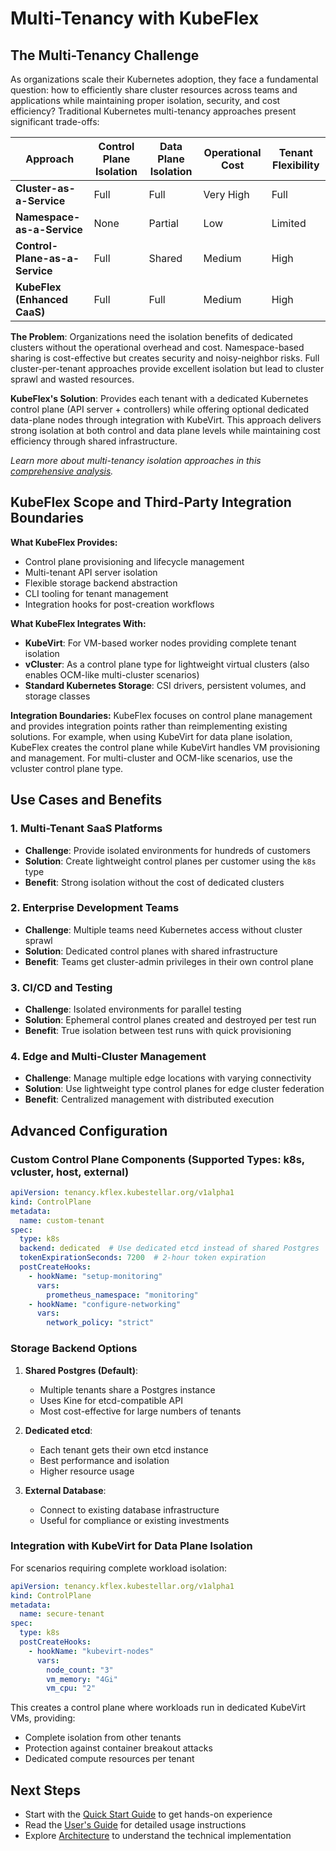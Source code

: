 # Multi-Tenancy with KubeFlex

## The Multi-Tenancy Challenge

As organizations scale their Kubernetes adoption, they face a fundamental question: how to efficiently share cluster resources across teams and applications while maintaining proper isolation, security, and cost efficiency? Traditional Kubernetes multi-tenancy approaches present significant trade-offs:

| Approach | Control Plane Isolation | Data Plane Isolation | Operational Cost | Tenant Flexibility |
|----------|------------------------|---------------------|------------------|-------------------|
| **Cluster-as-a-Service** | Full | Full | Very High | Full |
| **Namespace-as-a-Service** | None | Partial | Low | Limited |
| **Control-Plane-as-a-Service** | Full | Shared | Medium | High |
| **KubeFlex (Enhanced CaaS)** | Full | Full | Medium | High |

**The Problem**: Organizations need the isolation benefits of dedicated clusters without the operational overhead and cost. Namespace-based sharing is cost-effective but creates security and noisy-neighbor risks. Full cluster-per-tenant approaches provide excellent isolation but lead to cluster sprawl and wasted resources.

**KubeFlex's Solution**: Provides each tenant with a dedicated Kubernetes control plane (API server + controllers) while offering optional dedicated data-plane nodes through integration with KubeVirt. This approach delivers strong isolation at both control and data plane levels while maintaining cost efficiency through shared infrastructure.

*Learn more about multi-tenancy isolation approaches in this [comprehensive analysis](https://medium.com/@brauliodumba/cloud-computing-multi-tenancy-isolation-a-new-approach-815ff3e6dfd1).*

## KubeFlex Scope and Third-Party Integration Boundaries

**What KubeFlex Provides:**
- Control plane provisioning and lifecycle management
- Multi-tenant API server isolation
- Flexible storage backend abstraction
- CLI tooling for tenant management
- Integration hooks for post-creation workflows


**What KubeFlex Integrates With:**
- **KubeVirt**: For VM-based worker nodes providing complete tenant isolation
- **vCluster**: As a control plane type for lightweight virtual clusters (also enables OCM-like multi-cluster scenarios)
- **Standard Kubernetes Storage**: CSI drivers, persistent volumes, and storage classes

**Integration Boundaries:**
KubeFlex focuses on control plane management and provides integration points rather than reimplementing existing solutions. For example, when using KubeVirt for data plane isolation, KubeFlex creates the control plane while KubeVirt handles VM provisioning and management. For multi-cluster and OCM-like scenarios, use the vcluster control plane type.

## Use Cases and Benefits

### 1. Multi-Tenant SaaS Platforms
- **Challenge**: Provide isolated environments for hundreds of customers
- **Solution**: Create lightweight control planes per customer using the `k8s` type
- **Benefit**: Strong isolation without the cost of dedicated clusters

### 2. Enterprise Development Teams
- **Challenge**: Multiple teams need Kubernetes access without cluster sprawl
- **Solution**: Dedicated control planes with shared infrastructure
- **Benefit**: Teams get cluster-admin privileges in their own control plane

### 3. CI/CD and Testing
- **Challenge**: Isolated environments for parallel testing
- **Solution**: Ephemeral control planes created and destroyed per test run
- **Benefit**: True isolation between test runs with quick provisioning

### 4. Edge and Multi-Cluster Management
- **Challenge**: Manage multiple edge locations with varying connectivity
- **Solution**: Use lightweight type control planes for edge cluster federation
- **Benefit**: Centralized management with distributed execution

## Advanced Configuration

### Custom Control Plane Components (Supported Types: k8s, vcluster, host, external)

```yaml
apiVersion: tenancy.kflex.kubestellar.org/v1alpha1
kind: ControlPlane
metadata:
  name: custom-tenant
spec:
  type: k8s
  backend: dedicated  # Use dedicated etcd instead of shared Postgres
  tokenExpirationSeconds: 7200  # 2-hour token expiration
  postCreateHooks:
    - hookName: "setup-monitoring"
      vars:
        prometheus_namespace: "monitoring"
    - hookName: "configure-networking"
      vars:
        network_policy: "strict"
```

### Storage Backend Options

1. **Shared Postgres (Default)**:
   - Multiple tenants share a Postgres instance
   - Uses Kine for etcd-compatible API
   - Most cost-effective for large numbers of tenants

2. **Dedicated etcd**:
   - Each tenant gets their own etcd instance
   - Best performance and isolation
   - Higher resource usage

3. **External Database**:
   - Connect to existing database infrastructure
   - Useful for compliance or existing investments

### Integration with KubeVirt for Data Plane Isolation

For scenarios requiring complete workload isolation:

```yaml
apiVersion: tenancy.kflex.kubestellar.org/v1alpha1
kind: ControlPlane
metadata:
  name: secure-tenant
spec:
  type: k8s
  postCreateHooks:
    - hookName: "kubevirt-nodes"
      vars:
        node_count: "3"
        vm_memory: "4Gi"
        vm_cpu: "2"
```

This creates a control plane where workloads run in dedicated KubeVirt VMs, providing:
- Complete isolation from other tenants
- Protection against container breakout attacks
- Dedicated compute resources per tenant

## Next Steps

- Start with the [Quick Start Guide](quickstart.md) to get hands-on experience
- Read the [User's Guide](users.md) for detailed usage instructions
- Explore [Architecture](architecture.md) to understand the technical implementation
